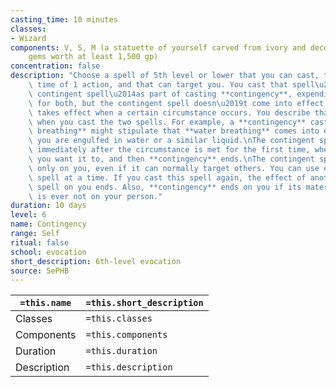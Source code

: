 ```yaml
---
casting_time: 10 minutes
classes:
- Wizard
components: V, S, M (a statuette of yourself carved from ivory and decorated with
    gems worth at least 1,500 gp)
concentration: false
description: "Choose a spell of 5th level or lower that you can cast, that has a casting\
    \ time of 1 action, and that can target you. You cast that spell\u2014called the\
    \ contingent spell\u2014as part of casting **contingency**, expending spell slots\
    \ for both, but the contingent spell doesn\u2019t come into effect. Instead, it\
    \ takes effect when a certain circumstance occurs. You describe that circumstance\
    \ when you cast the two spells. For example, a **contingency** cast with **water\
    \ breathing** might stipulate that **water breathing** comes into effect when\
    \ you are engulfed in water or a similar liquid.\nThe contingent spell takes effect\
    \ immediately after the circumstance is met for the first time, whether or not\
    \ you want it to, and then **contingency** ends.\nThe contingent spell takes effect\
    \ only on you, even if it can normally target others. You can use only one **contingency**\
    \ spell at a time. If you cast this spell again, the effect of another **contingency**\
    \ spell on you ends. Also, **contingency** ends on you if its material component\
    \ is ever not on your person."
duration: 10 days
level: 6
name: Contingency
range: Self
ritual: false
school: evocation
short_description: 6th-level evocation
source: 5ePHB
---
```


| `=this.name` | `=this.short_description` |
| ------------ | ------------------------- |
| Classes      | `=this.classes`           |
| Components   | `=this.components`        |
| Duration     | `=this.duration`          |
| Description  | `=this.description`       |